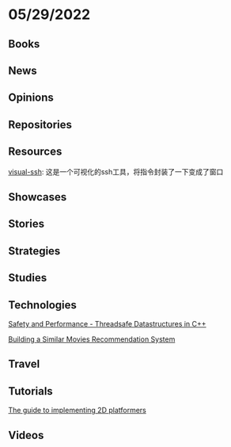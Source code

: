 # 05/29/2022

## Books

## News

## Opinions

## Repositories

## Resources
[visual-ssh](https://gitee.com/ivenWang/visual-ssh): 这是一个可视化的ssh工具，将指令封装了一下变成了窗口

## Showcases

## Stories

## Strategies

## Studies

## Technologies
[Safety and Performance - Threadsafe Datastructures in C++](https://sheep.horse/2022/5/safety_and_performance_-_threadsafe_datastructures.html)

[Building a Similar Movies Recommendation System](https://web.navan.dev/posts/2022-05-21-Similar-Movies-Recommender.html)

## Travel

## Tutorials
[The guide to implementing 2D platformers](http://higherorderfun.com/blog/2012/05/20/the-guide-to-implementing-2d-platformers/)

## Videos
